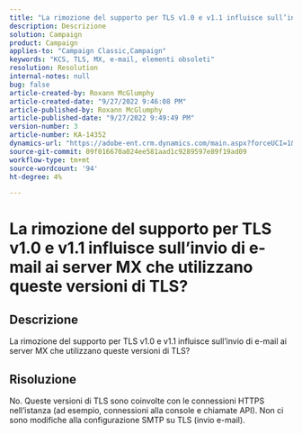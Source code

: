 ```yaml
---
title: "La rimozione del supporto per TLS v1.0 e v1.1 influisce sull’invio di e-mail ai server MX che utilizzano queste versioni TLS?"
description: Descrizione
solution: Campaign
product: Campaign
applies-to: "Campaign Classic,Campaign"
keywords: "KCS, TLS, MX, e-mail, elementi obsoleti"
resolution: Resolution
internal-notes: null
bug: false
article-created-by: Roxann McGlumphy
article-created-date: "9/27/2022 9:46:08 PM"
article-published-by: Roxann McGlumphy
article-published-date: "9/27/2022 9:49:49 PM"
version-number: 3
article-number: KA-14352
dynamics-url: "https://adobe-ent.crm.dynamics.com/main.aspx?forceUCI=1&pagetype=entityrecord&etn=knowledgearticle&id=e75a27cb-ad3e-ed11-9db1-00224808613b"
source-git-commit: 09f016670a024ee581aad1c9289597e89f19ad09
workflow-type: tm+mt
source-wordcount: '94'
ht-degree: 4%

---
```


# La rimozione del supporto per TLS v1.0 e v1.1 influisce sull’invio di e-mail ai server MX che utilizzano queste versioni di TLS?

## Descrizione


La rimozione del supporto per TLS v1.0 e v1.1 influisce sull’invio di e-mail ai server MX che utilizzano queste versioni di TLS?


## Risoluzione


No. Queste versioni di TLS sono coinvolte con le connessioni HTTPS nell’istanza (ad esempio, connessioni alla console e chiamate API). Non ci sono modifiche alla configurazione SMTP su TLS (invio e-mail).
